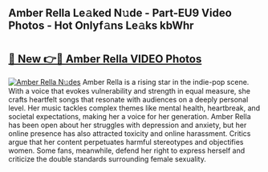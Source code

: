 ## Amber Rella Le𝚊ked N𝚞de - Part-EU9 Video Photos - Hot Onlyf𝚊ns Le𝚊ks kbWhr

# <h2><a href="http://ab8456.deff.icu/?id=Amber+Rella">🔗 New 👉🔴 Amber Rella VIDEO Photos</a></h2>

[![Amber Rella N𝚞des](https://i.imgur.com/rIISA9y.gif)](http://ab8456.deff.icu/?id=Amber+Rella)
Amber Rella is a rising star in the indie-pop scene. With a voice that evokes vulnerability and strength in equal measure, she crafts heartfelt songs that resonate with audiences on a deeply personal level. Her music tackles complex themes like mental health, heartbreak, and societal expectations, making her a voice for her generation. Amber Rella has been open about her struggles with depression and anxiety, but her online presence has also attracted toxicity and online harassment. Critics argue that her content perpetuates harmful stereotypes and objectifies women. Some fans, meanwhile, defend her right to express herself and criticize the double standards surrounding female sexuality.
